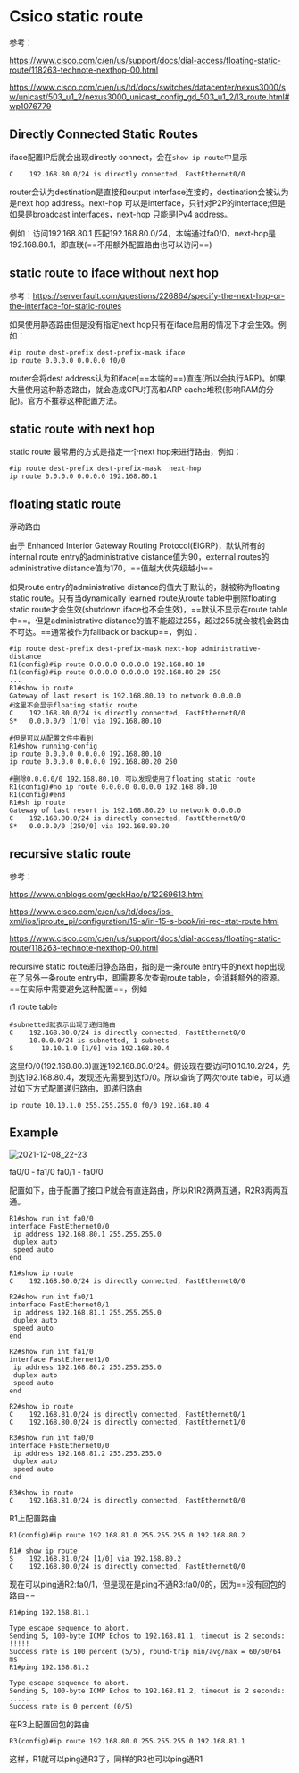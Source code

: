 # Csico static route

参考：

https://www.cisco.com/c/en/us/support/docs/dial-access/floating-static-route/118263-technote-nexthop-00.html

https://www.cisco.com/c/en/us/td/docs/switches/datacenter/nexus3000/sw/unicast/503_u1_2/nexus3000_unicast_config_gd_503_u1_2/l3_route.html#wp1076779

## Directly Connected Static Routes

iface配置IP后就会出现directly connect，会在`show ip route`中显示

```
C    192.168.80.0/24 is directly connected, FastEthernet0/0
```

router会认为destination是直接和output interface连接的，destination会被认为是next hop address。next-hop 可以是interface，只针对P2P的interface;但是如果是broadcast interfaces，next-hop 只能是IPv4 address。

例如：访问192.168.80.1 匹配192.168.80.0/24，本端通过fa0/0，next-hop是192.168.80.1，即直联(==不用额外配置路由也可以访问==)

## static route to iface without next hop

参考：https://serverfault.com/questions/226864/specify-the-next-hop-or-the-interface-for-static-routes

如果使用静态路由但是没有指定next hop只有在iface启用的情况下才会生效。例如：

```
#ip route dest-prefix dest-prefix-mask iface
ip route 0.0.0.0 0.0.0.0 f0/0
```

router会将dest address认为和iface(==本端的==)直连(所以会执行ARP)。如果大量使用这种静态路由，就会造成CPU打高和ARP cache堆积(影响RAM的分配)。官方不推荐这种配置方法。

## static route with next hop

static route 最常用的方式是指定一个next hop来进行路由，例如：

```
#ip route dest-prefix dest-prefix-mask  next-hop
ip route 0.0.0.0 0.0.0.0 192.168.80.1
```

## floating static route 

浮动路由

由于 Enhanced Interior Gateway Routing Protocol(EIGRP)，默认所有的internal route entry的administrative distance值为90，external routes的administrative distance值为170，==值越大优先级越小==

如果route entry的administrative distance的值大于默认的，就被称为floating static route。只有当dynamically learned route从route table中删除floating static route才会生效(shutdown iface也不会生效)，==默认不显示在route table中==。但是administrative distance的值不能超过255，超过255就会被机会路由不可达。==通常被作为fallback or backup==，例如：

```
#ip route dest-prefix dest-prefix-mask next-hop administrative-distance
R1(config)#ip route 0.0.0.0 0.0.0.0 192.168.80.10 
R1(config)#ip route 0.0.0.0 0.0.0.0 192.168.80.20 250
...
R1#show ip route
Gateway of last resort is 192.168.80.10 to network 0.0.0.0
#这里不会显示floating static route
C    192.168.80.0/24 is directly connected, FastEthernet0/0
S*   0.0.0.0/0 [1/0] via 192.168.80.10

#但是可以从配置文件中看到
R1#show running-config
ip route 0.0.0.0 0.0.0.0 192.168.80.10
ip route 0.0.0.0 0.0.0.0 192.168.80.20 250

#删除0.0.0.0/0 192.168.80.10，可以发现使用了floating static route
R1(config)#no ip route 0.0.0.0 0.0.0.0 192.168.80.10
R1(config)#end
R1#sh ip route
Gateway of last resort is 192.168.80.20 to network 0.0.0.0
C    192.168.80.0/24 is directly connected, FastEthernet0/0
S*   0.0.0.0/0 [250/0] via 192.168.80.20

```

## recursive static route

参考：

https://www.cnblogs.com/geekHao/p/12269613.html

https://www.cisco.com/c/en/us/td/docs/ios-xml/ios/iproute_pi/configuration/15-s/iri-15-s-book/iri-rec-stat-route.html

https://www.cisco.com/c/en/us/support/docs/dial-access/floating-static-route/118263-technote-nexthop-00.html

recursive static route递归静态路由，指的是一条route entry中的next hop出现在了另外一条route entry中，即需要多次查询route table，会消耗额外的资源。==在实际中需要避免这种配置==，例如

r1 route table

```
#subnetted就表示出现了递归路由
C    192.168.80.0/24 is directly connected, FastEthernet0/0
     10.0.0.0/24 is subnetted, 1 subnets
S       10.10.1.0 [1/0] via 192.168.80.4
```

这里f0/0(192.168.80.3)直连192.168.80.0/24。假设现在要访问10.10.10.2/24，先到达192.168.80.4，发现还先需要到达f0/0。所以查询了两次route table，可以通过如下方式配置递归路由，即递归路由

```
ip route 10.10.1.0 255.255.255.0 f0/0 192.168.80.4
```

## Example

![2021-12-08_22-23](https://cdn.jsdelivr.net/gh/dhay3/image-repo@master/20211208/2021-12-08_22-23.1itbzvxllp0g.png)

fa0/0 - fa1/0 fa0/1 - fa0/0	

配置如下，由于配置了接口IP就会有直连路由，所以R1R2两两互通，R2R3两两互通。

```
R1#show run int fa0/0
interface FastEthernet0/0
 ip address 192.168.80.1 255.255.255.0
 duplex auto
 speed auto
end

R1#show ip route
C    192.168.80.0/24 is directly connected, FastEthernet0/0
```

```
R2#show run int fa0/1
interface FastEthernet0/1
 ip address 192.168.81.1 255.255.255.0
 duplex auto
 speed auto
end

R2#show run int fa1/0
interface FastEthernet1/0
 ip address 192.168.80.2 255.255.255.0
 duplex auto
 speed auto
end

R2#show ip route
C    192.168.81.0/24 is directly connected, FastEthernet0/1
C    192.168.80.0/24 is directly connected, FastEthernet1/0
```

```
R3#show run int fa0/0
interface FastEthernet0/0
 ip address 192.168.81.2 255.255.255.0
 duplex auto
 speed auto
end

R3#show ip route
C    192.168.81.0/24 is directly connected, FastEthernet0/0
```

R1上配置路由

```
R1(config)#ip route 192.168.81.0 255.255.255.0 192.168.80.2

R1# show ip route
S    192.168.81.0/24 [1/0] via 192.168.80.2
C    192.168.80.0/24 is directly connected, FastEthernet0/0
```

现在可以ping通R2:fa0/1，但是现在是ping不通R3:fa0/0的，因为==没有回包的路由==

```
R1#ping 192.168.81.1

Type escape sequence to abort.
Sending 5, 100-byte ICMP Echos to 192.168.81.1, timeout is 2 seconds:
!!!!!
Success rate is 100 percent (5/5), round-trip min/avg/max = 60/60/64 ms
R1#ping 192.168.81.2

Type escape sequence to abort.
Sending 5, 100-byte ICMP Echos to 192.168.81.2, timeout is 2 seconds:
.....
Success rate is 0 percent (0/5)
```

在R3上配置回包的路由

```
R3(config)#ip route 192.168.80.0 255.255.255.0 192.168.81.1
```

这样，R1就可以ping通R3了，同样的R3也可以ping通R1


